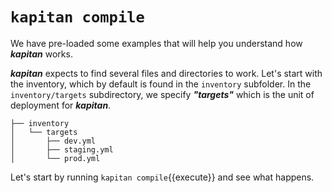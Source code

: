 # `kapitan compile`

We have pre-loaded some examples that will help you understand how ***kapitan*** works.

***kapitan*** expects to find several files and directories to work.
Let's start with the inventory, which by default is found in the `inventory` subfolder.
In the `inventory/targets` subdirectory, we specify ***"targets"*** which is the unit of deployment for ***kapitan***.

```
├── inventory
│   └── targets
│       ├── dev.yml
│       ├── staging.yml
│       └── prod.yml
```

Let's start by running `kapitan compile`{{execute}} and see what happens.

